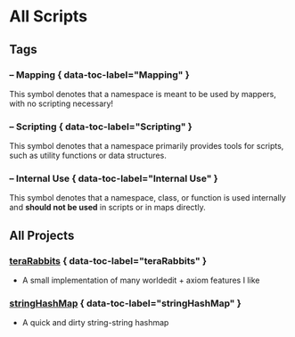 # All Scripts

## Tags

### <!-- minrdocs:mapping --> – Mapping { data-toc-label="Mapping" }

This symbol denotes that a namespace is meant to be used by mappers, with no scripting necessary!

### <!-- minrdocs:scripting --> – Scripting { data-toc-label="Scripting" }

This symbol denotes that a namespace primarily provides tools for scripts, such as utility functions or data structures.

### <!-- minrdocs:internal --> – Internal Use { data-toc-label="Internal Use" }

This symbol denotes that a namespace, class, or function is used internally and **should not be used** in scripts or in maps directly.

## All Projects
<!-- See https://github.com/squidfunk/mkdocs-material/discussions/6724 for proper tagging-->

<!-- minrdocs:project-list-->

### <!-- minrdocs:mapping --> [teraRabbits](example/example.md) { data-toc-label="teraRabbits" }
- A small implementation of many worldedit + axiom features I like    

### <!-- minrdocs:scripting --> [stringHashMap](example/example.md) { data-toc-label="stringHashMap" }
- A quick and dirty string-string hashmap    
